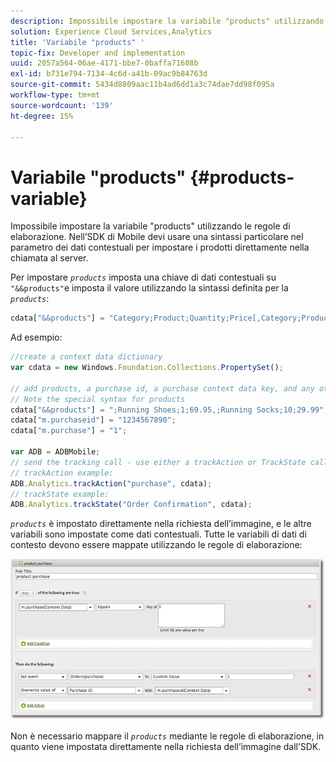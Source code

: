 ```yaml
---
description: Impossibile impostare la variabile "products" utilizzando le regole di elaborazione. Nell’SDK di Mobile devi usare una sintassi particolare nel parametro dei dati contestuali per impostare i prodotti direttamente nella chiamata al server.
solution: Experience Cloud Services,Analytics
title: 'Variabile "products" '
topic-fix: Developer and implementation
uuid: 2057a564-06ae-4171-bbe7-0baffa71608b
exl-id: b731e794-7134-4c6d-a41b-09ac9b84763d
source-git-commit: 5434d8809aac11b4ad6dd1a3c74dae7dd98f095a
workflow-type: tm+mt
source-wordcount: '139'
ht-degree: 15%

---
```


# Variabile &quot;products&quot; {#products-variable}

Impossibile impostare la variabile &quot;products&quot; utilizzando le regole di elaborazione. Nell’SDK di Mobile devi usare una sintassi particolare nel parametro dei dati contestuali per impostare i prodotti direttamente nella chiamata al server.

Per impostare *`products`* imposta una chiave di dati contestuali su `"&&products"`e imposta il valore utilizzando la sintassi definita per la *`products`*:

```js
cdata["&&products"] = "Category;Product;Quantity;Price[,Category;Product;Quantity;Price]";
```

Ad esempio:

```js
//create a context data dictionary 
var cdata = new Windows.Foundation.Collections.PropertySet(); 
 
// add products, a purchase id, a purchase context data key, and any other data you want to collect. 
// Note the special syntax for products 
cdata["&&products"] = ";Running Shoes;1;69.95,;Running Socks;10;29.99"; 
cdata["m.purchaseid"] = "1234567890"; 
cdata["m.purchase"] = "1"; 
 
var ADB = ADBMobile; 
// send the tracking call - use either a trackAction or TrackState call. 
// trackAction example: 
ADB.Analytics.trackAction("purchase", cdata); 
// trackState example: 
ADB.Analytics.trackState("Order Confirmation", cdata);
```

*`products`* è impostato direttamente nella richiesta dell’immagine, e le altre variabili sono impostate come dati contestuali. Tutte le variabili di dati di contesto devono essere mappate utilizzando le regole di elaborazione:

![](assets/products-procrules.png)

Non è necessario mappare il *`products`* mediante le regole di elaborazione, in quanto viene impostata direttamente nella richiesta dell’immagine dall’SDK.
